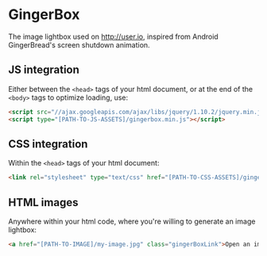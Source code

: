 # GingerBox
The image lightbox used on http://user.io, inspired from Android GingerBread's screen shutdown animation.

## JS integration

Either between the ```<head>``` tags of your html document, or at the end of the ```<body>``` tags to optimize loading, use:
```html
<script src="//ajax.googleapis.com/ajax/libs/jquery/1.10.2/jquery.min.js"></script>
<script type="[PATH-TO-JS-ASSETS]/gingerbox.min.js"></script>
```

## CSS integration

Within the ```<head>``` tags of your html document:
```html
<link rel="stylesheet" type="text/css" href="[PATH-TO-CSS-ASSETS]/gingerbox.css">
```

## HTML images

Anywhere within your html code, where you're willing to generate an image lightbox:
```html
<a href="[PATH-TO-IMAGE]/my-image.jpg" class="gingerBoxLink">Open an image in a GingerBox!</a>
```
